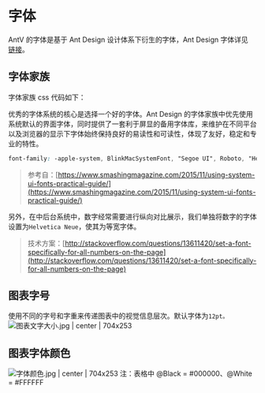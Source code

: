 <!--
index: 2
title: 字体
-->

# 字体

AntV 的字体是基于 Ant Design 设计体系下衍生的字体，Ant Design 字体详见 [链接](https://ant.design/docs/spec/font-cn)。

## 字体家族

字体家族 css 代码如下：

优秀的字体系统的核心是选择一个好的字体。Ant Design 的字体家族中优先使用系统默认的界面字体，同时提供了一套利于屏显的备用字体库，来维护在不同平台以及浏览器的显示下字体始终保持良好的易读性和可读性，体现了友好，稳定和专业的特性。

```css
font-family: -apple-system, BlinkMacSystemFont, "Segoe UI", Roboto, "Helvetica Neue", Helvetica, "PingFang SC", "Hiragino Sans GB", "Microsoft YaHei", SimSun, sans-serif;
```

> 参考自：[https://www.smashingmagazine.com/2015/11/using-system-ui-fonts-practical-guide/](https://www.smashingmagazine.com/2015/11/using-system-ui-fonts-practical-guide/)


另外，在中后台系统中，数字经常需要进行纵向对比展示，我们单独将数字的字体设置为`Helvetica Neue`，使其为等宽字体。

> 技术方案：[http://stackoverflow.com/questions/13611420/set-a-font-specifically-for-all-numbers-on-the-page](http://stackoverflow.com/questions/13611420/set-a-font-specifically-for-all-numbers-on-the-page)

  

## 图表字号

使用不同的字号和字重来传递图表中的视觉信息层次。默认字体为`12pt。`
![图表文字大小.jpg | center | 704x253](https://private-alipayobjects.alipay.com/alipay-rmsdeploy-image/skylark/jpeg/40eae47a-c2bd-4304-a8a6-cf2f45c70665.jpeg "")


## 图表字体颜色
![字体颜色.jpg | center | 704x253](https://private-alipayobjects.alipay.com/alipay-rmsdeploy-image/skylark/jpeg/91131701-401c-4c0d-9daf-d6e24684d022.jpeg "")
注：表格中 @Black = #000000、@White = #FFFFFF 